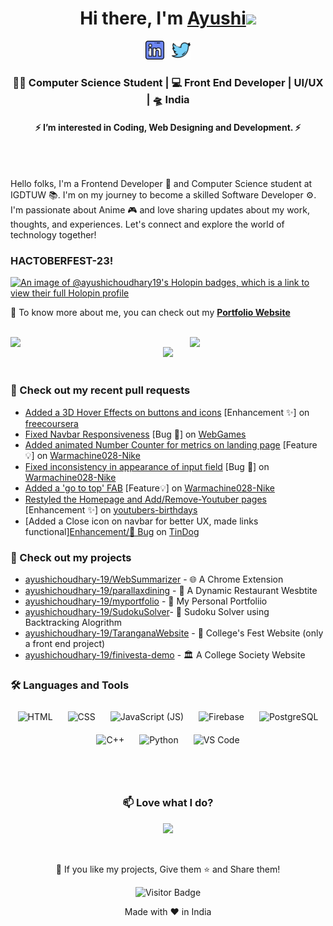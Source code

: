 

<div align="center">
   <h1>Hi there, I'm <a href="https://github.com/ayushichoudhary-19/">Ayushi</a><img src="https://media.giphy.com/media/hvRJCLFzcasrR4ia7z/giphy.gif" width="25px"></h1>
</div>

<p align="center">
   <a href="https://www.linkedin.com/in/ayushi-choudhary-7688b91ba/"><img height="30" src="https://raw.githubusercontent.com/8bithemant/8bithemant/master/linkedin.png?raw=true"></a>&nbsp;&nbsp;
   <a href="https://twitter.com/geekyAyushi"><img height="30" src="https://raw.githubusercontent.com/8bithemant/8bithemant/master/twitter.png?raw=true"></a>
</p>

<div align="center">
   <h3> 👩‍💻 Computer Science Student | 💻 Front End Developer | UI/UX | 🛸 India  </h3>
   <h4>⚡ I’m interested in Coding, Web Designing and Development. ⚡</h4>
</div>

<br>
<br>

<p>
Hello folks, I'm a Frontend Developer 🚀 and Computer Science student at IGDTUW 📚. I'm on my journey to become a skilled Software Developer ⚙️. I'm passionate about Anime 🎮 and love sharing updates about my work, thoughts, and experiences. Let's connect and explore the world of technology together!
   
### HACTOBERFEST-23!   
[![An image of @ayushichoudhary19's Holopin badges, which is a link to view their full Holopin profile](https://holopin.me/ayushichoudhary19)](https://holopin.io/@ayushichoudhary19)
   
🔗 To know more about me, you can check out my <a href="https://ayushichoudhary-19.github.io/myportfolio"> **Portfolio Website** </a>
</p>

<br>

<div style="display: flex; justify-content: space-between;">
   
   <img src="https://github-readme-streak-stats.herokuapp.com/?user=ayushichoudhary-19&theme=dark&count_private=true&bg_color=0d1116&title_color=ce09ec&text_color=a4aacb&icon_color=007ec6" style="width: 51%;"/>

   <img src="https://github-readme-stats.vercel.app/api/top-langs/?username=ayushichoudhary-19&layout=compact&theme=dark&count_private=true" style="width: 43%;"/>
</div>

<div align="center">

   <img src="https://github-readme-stats.vercel.app/api?username=ayushichoudhary-19&theme=dark&hide_border=false&include_all_commits=false&count_private=false" style="width:51%"/>
   
 
</div>

<br>

### 🔨 Check out my recent pull requests
- [Added a 3D Hover Effects on buttons and icons](https://github.com/freecoursera/freecoursera.github.io/pull/58) [Enhancement ✨] on [freecoursera](https://github.com/freecoursera/freecoursera.github.io)
- [Fixed Navbar Responsiveness](https://github.com/sarmadhamdani02/WebGames/pull/81) [Bug 🐞]  on [WebGames](https://github.com/sarmadhamdani02/WebGames)
- [Added animated Number Counter for metrics on landing page](https://github.com/warmachine028/nike/pull/52) [Feature💡] on [Warmachine028-Nike](https://github.com/warmachine028/nike)
- [Fixed inconsistency in appearance of input field](https://github.com/warmachine028/nike/pull/51)  [Bug 🐞] on [Warmachine028-Nike](https://github.com/warmachine028/nike)
- [Added a 'go to top' FAB](https://github.com/warmachine028/nike/pull/54) [Feature💡] on [Warmachine028-Nike](https://github.com/warmachine028/nike)
- [Restyled the Homepage and Add/Remove-Youtuber pages](https://github.com/KendallDoesCoding/youtubers-birthdays/pull/83) [Enhancement ✨] on [youtubers-birthdays](https://github.com/KendallDoesCoding/youtubers-birthdays)
- [Added a Close icon on navbar for better UX, made links functional][Enhancement/🐛 Bug](https://github.com/marshadkhn/TinDog/pull/14) on [TinDog](https://github.com/marshadkhn/TinDog)

### 🚀  Check out my projects

- [ayushichoudhary-19/WebSummarizer](https://github.com/ayushichoudhary-19/WebSummarizer) - 🌐 A Chrome Extension
- [ayushichoudhary-19/parallaxdining](https://github.com/ayushichoudhary-19/parallaxdining.github.io) - 🍔 A Dynamic Restaurant Wesbtite
- [ayushichoudhary-19/myportfolio](https://github.com/ayushichoudhary-19/myportfolio) - 👀 My Personal Portfoliio
- [ayushichoudhary-19/SudokuSolver](https://github.com/ayushichoudhary-19/SudokuSolver)- 🧩 Sudoku Solver using Backtracking Alogrithm
- [ayushichoudhary-19/TaranganaWebsite](https://github.com/ayushichoudhary-19/TaranganaWebsite) - 🎪 College's Fest Website (only a front end project)
- [ayushichoudhary-19/finivesta-demo](https://github.com/ayushichoudhary-19/finivesta-demo) - 🏛️ A College Society Website

### 🛠️ Languages and Tools

<p align="center">
  <img src="https://img.icons8.com/color/96/000000/html-5.png" alt="HTML" style="margin: 10px;">
  <img src="https://img.icons8.com/color/96/000000/css3.png" alt="CSS" style="margin: 10px;">
  <img src="https://img.icons8.com/color/96/000000/javascript.png" alt="JavaScript (JS)" style="margin: 10px;">
  <img src="https://img.icons8.com/color/96/000000/firebase.png" alt="Firebase" style="margin: 10px;">
  <img src="https://img.icons8.com/color/96/000000/postgreesql.png" alt="PostgreSQL" style="margin: 10px;">
     <img src="https://img.icons8.com/color/96/000000/c-plus-plus-logo.png" alt="C++" style="margin: 10px;">
  <img src="https://img.icons8.com/color/96/000000/python.png" alt="Python" style="margin: 10px;">
  <img src="https://img.icons8.com/color/96/000000/visual-studio-code-2019.png" alt="VS Code" style="margin: 10px;">
</p>
<br>

<br>

<div align="center">
   
### 📫 Love what I do? 
<a href="https://liberapay.com/ayushichoudhary/donate" target="_blank"><img src="https://cdn.buymeacoffee.com/buttons/v2/default-red.png" width="150" ></a>
</div>
<br>

<p align="center">💙 If you like my projects, Give them ⭐ and Share them!</p>

<div align="center">
   
![Visitor Badge](https://visitor-badge.laobi.icu/badge?page_id=ayushichoudhary-19&left_color=Purple&right_color=#e754808)

                
</div>

<p align="center">Made with ❤️ in India</p>
